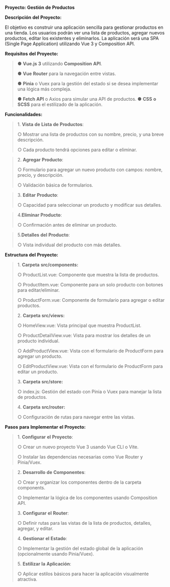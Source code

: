 **Proyecto:** **Gestión** **de** **Productos**

**Descripción** **del** **Proyecto:**

El objetivo es construir una aplicación sencilla para gestionar
productos en una tienda. Los usuarios podrán ver una lista de productos,
agregar nuevos productos, editar los existentes y eliminarlos. La
aplicación será una SPA (Single Page Application) utilizando Vue 3 y
Composition API.

**Requisitos** **del** **Proyecto:**

> ● **Vue.js** **3** utilizando **Composition** **API**.
>
> ● **Vue** **Router** para la navegación entre vistas.
>
> ● **Pinia** o Vuex para la gestión del estado si se desea implementar
> una lógica más compleja.
>
> ● **Fetch** **API** o Axios para simular una API de productos. ●
> **CSS** **o** **SCSS** para el estilizado de la aplicación.

**Funcionalidades:**

> 1\. **Vista** **de** **Lista** **de** **Productos**:
>
> ○ Mostrar una lista de productos con su nombre, precio, y una breve
> descripción.
>
> ○ Cada producto tendrá opciones para editar o eliminar.

> 2\. **Agregar** **Producto**:
>
> ○ Formulario para agregar un nuevo producto con campos: nombre,
> precio, y descripción.
>
> ○ Validación básica de formularios.

> 3\. **Editar** **Producto**:
>
> ○ Capacidad para seleccionar un producto y modificar sus detalles.

> 4\.**Eliminar** **Producto**:
>
> ○ Confirmación antes de eliminar un producto.

> 5\.**Detalles** **del** **Producto**:
>
> ○ Vista individual del producto con más detalles.

**Estructura** **del** **Proyecto:**

> 1\. **Carpeta** **src/components:**
>
> ○ ProductList.vue: Componente que muestra la lista de productos.
>
> ○ ProductItem.vue: Componente para un solo producto con botones para
> editar/eliminar.
>
> ○ ProductForm.vue: Componente de formulario para agregar o editar
> productos.
>
> 2\. **Carpeta** **src/views:**
>
> ○ HomeView.vue: Vista principal que muestra ProductList.
>
> ○ ProductDetailView.vue: Vista para mostrar los detalles de un
> producto individual.
>
> ○ AddProductView.vue: Vista con el formulario de ProductForm para
> agregar un producto.
>
> ○ EditProductView.vue: Vista con el formulario de ProductForm para
> editar un producto.
>
> 3\. **Carpeta** **src/store:**
>
> ○ index.js: Gestión del estado con Pinia o Vuex para manejar la lista
> de productos.
>
> 4\. **Carpeta** **src/router:**
>
> ○ Configuración de rutas para navegar entre las vistas.

**Pasos** **para** **Implementar** **el** **Proyecto:**

> 1\. **Configurar** **el** **Proyecto**:
>
> ○ Crear un nuevo proyecto Vue 3 usando Vue CLI o Vite.
>
> ○ Instalar las dependencias necesarias como Vue Router y Pinia/Vuex.

> 2\. **Desarrollo** **de** **Componentes**:
>
> ○ Crear y organizar los componentes dentro de la carpeta components.
>
> ○ Implementar la lógica de los componentes usando Composition API.
>
> 3\. **Configurar** **el** **Router**:
>
> ○ Definir rutas para las vistas de la lista de productos, detalles,
> agregar, y editar.
>
> 4\. **Gestionar** **el** **Estado**:
>
> ○ Implementar la gestión del estado global de la aplicación
> (opcionalmente usando Pinia/Vuex).
>
> 5\. **Estilizar** **la** **Aplicación**:
>
> ○ Aplicar estilos básicos para hacer la aplicación visualmente
> atractiva.
